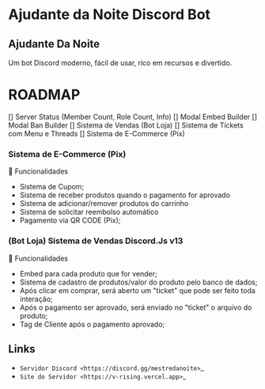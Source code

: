 # Ajudante da Noite Discord Bot

Ajudante Da Noite
--------

Um bot Discord moderno, fácil de usar, rico em recursos e divertido.

# ROADMAP
[] Server Status (Member Count, Role Count, Info)
[] Modal Embed Builder
[] Modal Ban Builder
[] Sistema de Vendas (Bot Loja)
[] Sistema de Tickets com Menu e Threads
[] Sistema de E-Commerce (Pix)

### Sistema de E-Commerce (Pix)
📁 Funcionalidades
* Sistema de Cupom;
* Sistema de receber produtos quando o pagamento for aprovado
* Sistema de adicionar/remover produtos do carrinho
* Sistema de solicitar reembolso automático
* Pagamento via QR CODE (Pix);
### (Bot Loja) Sistema de Vendas Discord.Js v13
📁 Funcionalidades
* Embed para cada produto que for vender;
* Sistema de cadastro de produtos/valor do produto pelo banco de dados;
* Após clicar em comprar, será aberto um "ticket" que pode ser feito toda interação;
* Após o pagamento ser aprovado, será enviado no "ticket" o arquivo do produto;
* Tag de Cliente após o pagamento aprovado;

Links
------

- `Servidor Discord <https://discord.gg/mestredanoite>`_
- `Site do Servidor <https://v-rising.vercel.app>`_